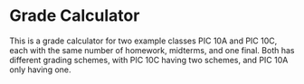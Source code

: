 # Grade Calculator


This is a grade calculator for two example classes PIC 10A and PIC 10C, each with the same number of homework, midterms, and one final.
Both has different grading schemes, with PIC 10C having two schemes, and PIC 10A only having one.
